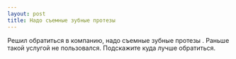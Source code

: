 ```yaml
---
layout: post 
title: Надо съемные зубные протезы  
--- 
```

Решил обратиться в компанию, надо съемные зубные протезы . Раньше такой услугой не пользовался. Подскажите куда лучше обратиться.